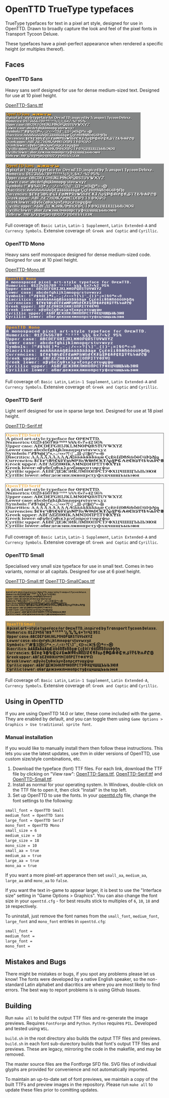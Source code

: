 # OpenTTD TrueType typefaces

TrueType typefaces for text in a pixel art style, designed for use in OpenTTD. Drawn to broadly capture the look and feel of the pixel fonts in Transport Tycoon Deluxe.

These typefaces have a pixel-perfect appearance when rendered a specific height (or multiples thereof).

## Faces

### OpenTTD Sans

Heavy sans serif designed for use for dense medium-sized text.
Designed for use at 10 pixel height.

[OpenTTD-Sans.ttf](openttd-sans/OpenTTD-Sans.ttf)

![OpenTTD Sans preview, 10px aliased](openttd-sans/OpenTTD-Sans-10px-aliased.png)

![OpenTTD Sans preview, 40px anti-aliased](openttd-sans/OpenTTD-Sans-40px-anti-aliased.png)

Full coverage of: `Basic Latin`, `Latin-1 Supplement`, `Latin Extended-A` and `Currency Symbols`.
Extensive coverage of: `Greek and Coptic` and `Cyrillic`.

### OpenTTD Mono

Heavy sans serif monospace designed for dense medium-sized code.
Designed for use at 10 pixel height.

[OpenTTD-Mono.ttf](openttd-mono/OpenTTD-Mono.ttf)

![OpenTTD Mono preview, 10px aliased](openttd-mono/OpenTTD-Mono-10px-aliased.png)

![OpenTTD Mono preview, 40px anti-aliased](openttd-mono/OpenTTD-Mono-40px-anti-aliased.png)

Full coverage of: `Basic Latin`, `Latin-1 Supplement`, `Latin Extended-A` and `Currency Symbols`.
Extensive coverage of: `Greek and Coptic` and `Cyrillic`.

### OpenTTD Serif

Light serif designed for use in sparse large text.
Designed for use at 18 pixel height.

[OpenTTD-Serif.ttf](openttd-serif/OpenTTD-Serif.ttf)

![OpenTTD Serif preview, 18px aliased](openttd-serif/OpenTTD-Serif-18px-aliased.png)

![OpenTTD Serif preview, 72px anti-aliased](openttd-serif/OpenTTD-Serif-72px-anti-aliased.png)

Full coverage of: `Basic Latin`, `Latin-1 Supplement`, `Latin Extended-A` and `Currency Symbols`.
Extensive coverage of: `Greek and Coptic` and `Cyrillic`.

### OpenTTD Small

Specialised very small size typeface for use in small text. Comes in two variants, normal or all capitals.
Designed for use at 6 pixel height.

[OpenTTD-Small.ttf](openttd-small/OpenTTD-Small.ttf)
[OpenTTD-SmallCaps.ttf](openttd-small/OpenTTD-SmallCaps.ttf)

![OpenTTD Small preview, 6px aliased](openttd-small/OpenTTD-Small-6px-aliased.png)

![OpenTTD Small preview, 24px anti-aliased](openttd-small/OpenTTD-Small-24px-anti-aliased.png)

Full coverage of: `Basic Latin`, `Latin-1 Supplement`, `Latin Extended-A`, `Currency Symbols`.
Extensive coverage of: `Greek and Coptic` and `Cyrillic`.

## Using in OpenTTD

If you are using OpenTTD 14.0 or later, these come included with the game.
They are enabled by default, and you can toggle them using `Game Options > Graphics > Use traditional sprite font`.

### Manual installation

If you would like to manually install them then follow these instructions.
This lets you use the latest updates, use thm in older versions of OpenTTD, use custom size/style combinations, etc. 

1. Download the typeface (font) TTF files. For each link, download the TTF file by clicking on "View raw": [OpenTTD-Sans.ttf](openttd-sans/OpenTTD-Sans.ttf), [OpenTTD-Serif.ttf](openttd-serif/OpenTTD-Serif.ttf) and [OpenTTD-Small.ttf](openttd-small/OpenTTD-Small.ttf).
2. Install as normal for your operating system. In Windows, double-click on the TTF file to open it, then click "Install" in the top left.
3. Set up OpenTTD to use the fonts. In your [openttd.cfg](https://wiki.openttd.org/en/Archive/Manual/Settings/Openttd.cfg) file, change the font settings to the following:

```
small_font = OpenTTD Small
medium_font = OpenTTD Sans
large_font = OpenTTD Serif
mono_font = OpenTTD Mono
small_size = 6
medium_size = 10
large_size = 18
mono_size = 10
small_aa = true
medium_aa = true
large_aa = true
mono_aa = true
```

If you want a more pixel-art apperance then set `small_aa`, `medium_aa`, `large_aa` and `mono_aa` to `false`.

If you want the text in-game to appear larger, it is best to use the "Interface size" setting in "Game Options > Graphics". You can also change the font size in your `openttd.cfg` - for best results stick to multiples of `6`, `10`, `18` and `10` respectively.

To uninstall, just remove the font names from the `small_font`, `medium_font`, `large_font` and `mono_font` entries in `openttd.cfg`:
```
small_font = 
medium_font = 
large_font = 
mono_font = 
```

## Mistakes and Bugs

There might be mistakes or bugs, if you spot any problems please let us know! The fonts were developed by a native English speaker, so the non-standard Latin alphabet and diacritics are where you are most likely to find errors. The best way to report problems is is using Github Issues.

## Building
Run `make all` to build the output TTF files and re-generate the image previews. Requires `FontForge` and `Python`. `Python` requires `PIL`.
Developed and tested using `WSL`.

`build.sh` in the root directory also builds the output TTF files and previews. `build.sh` in each font sub-durectory builds that font's output TTF files and previews. These are legacy, mirroring the code in the makefile, and may be removed.

The master source files are the Fontforge SFD file. SVG files of individual glyphs are provided for convenience and not automatically imported.

To maintain an up-to-date set of font previews, we maintain a copy of the built TTFs and preview images in the repository. Please run `make all` to update these files prior to comitting updates.
